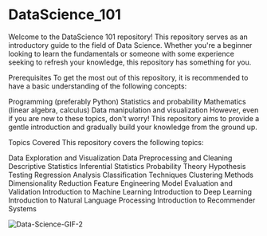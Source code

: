 # DataScience_101

Welcome to the DataScience 101 repository! This repository serves as an introductory guide to the field of Data Science. Whether you're a beginner looking to learn the fundamentals or someone with some experience seeking to refresh your knowledge, this repository has something for you.

Prerequisites
To get the most out of this repository, it is recommended to have a basic understanding of the following concepts:

Programming (preferably Python)
Statistics and probability
Mathematics (linear algebra, calculus)
Data manipulation and visualization
However, even if you are new to these topics, don't worry! This repository aims to provide a gentle introduction and gradually build your knowledge from the ground up.

Topics Covered
This repository covers the following topics:

Data Exploration and Visualization
Data Preprocessing and Cleaning
Descriptive Statistics
Inferential Statistics
Probability Theory
Hypothesis Testing
Regression Analysis
Classification Techniques
Clustering Methods
Dimensionality Reduction
Feature Engineering
Model Evaluation and Validation
Introduction to Machine Learning
Introduction to Deep Learning
Introduction to Natural Language Processing
Introduction to Recommender Systems

![Data-Science-GIF-2](https://github.com/Parth369963/DataScience_101/assets/110351235/a98c6981-4e6b-446c-b492-938dd90b7ab6)
